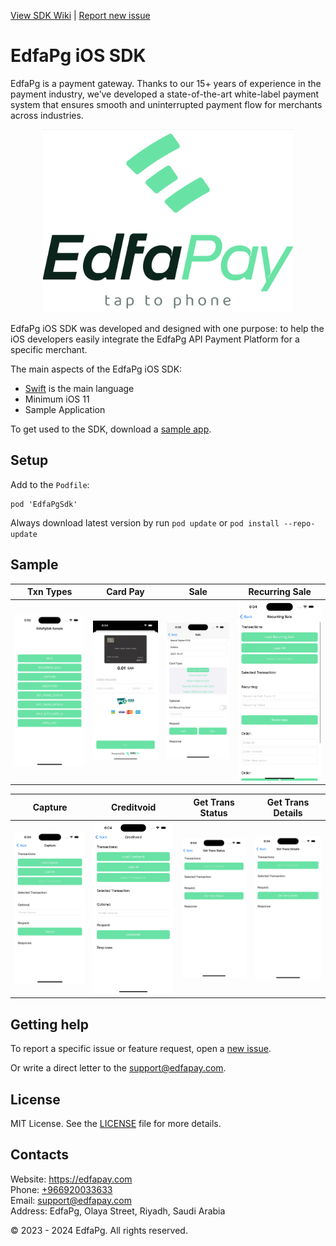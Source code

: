  [View SDK Wiki](https://github.com/edfapay/edfa-pg-ios-sdk-pod/wiki) | [Report new issue](https://github.com/edfapay/edfa-pg-ios-sdk-pod/issues/new)

 # EdfaPg iOS SDK

 EdfaPg is a payment gateway. Thanks to our 15+ years of experience in the payment industry, we’ve developed a state-of-the-art white-label payment system that ensures smooth and uninterrupted payment flow for merchants across industries.

 <p align="center">
   <a href="https://edfapay.com">
       <img src="/media/header.png" alt="EdfaPg" width="400px"/>
   </a>
 </p>

 EdfaPg iOS SDK was developed and designed with one purpose: to help the iOS developers easily integrate the EdfaPg API Payment Platform for a specific merchant. 

 The main aspects of the EdfaPg iOS SDK:

 - [Swift](https://developer.apple.com/swift/) is the main language 
 - Minimum iOS 11
 - Sample Application

 To get used to the SDK, download a [sample app](https://github.com/edfapay/edfa-pg-ios-sdk-sample ).

 ## Setup

 Add to the `Podfile`:

 ```
 pod 'EdfaPgSdk'
 ```

 Always download latest version by run `pod update` or `pod install --repo-update`

 ## Sample

 | Txn Types | Card Pay | Sale | Recurring Sale |
 |-|-|-|-|
 | ![](/media/main_page.png) | ![](/media/pay_card.png) | ![](/media/sale.png) | ![](/media/recurring-sale.png) |

 | Capture | Creditvoid | Get Trans Status | Get Trans Details |
 |-|-|-|-|
 | ![](/media/capture.png) | ![](/media/creditvoid.png) | ![](/media/get-trans-status.png) | ![](/media/get-trans-details.png) |

 ## Getting help

 To report a specific issue or feature request, open a [new issue](https://github.com/edfapay/edfa-pg-ios-sdk-pod/issues/new).

 Or write a direct letter to the [support@edfapay.com](mailto:support@edfapay.com).

 ## License

 MIT License. See the [LICENSE](https://github.com/edfapay/edfa-pg-ios-sdk-pod/blob/main/LICENSE) file for more details.

 ## Contacts

 Website: https://edfapay.com  
 Phone: [+966920033633](tel:+966920033633)  
 Email: [support@edfapay.com](mailto:support@edfapay.com)  
 Address: EdfaPg, Olaya Street, Riyadh, Saudi Arabia

 © 2023 - 2024 EdfaPg. All rights reserved.
